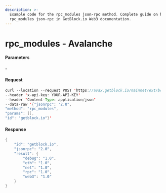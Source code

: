 ```yaml
---
description: >-
  Example code for the rpc_modules json-rpc method. Сomplete guide on how to use
  rpc_modules json-rpc in GetBlock.io Web3 documentation.
---
```


# rpc\_modules - Avalanche

#### Parameters

\-

#### Request

```java
curl --location --request POST 'https://avax.getblock.io/mainnet/ext/bc/C/rpc' 
--header 'x-api-key: YOUR-API-KEY' 
--header 'Content-Type: application/json' 
--data-raw '{"jsonrpc": "2.0",
"method": "rpc_modules",
"params": [],
"id": "getblock.io"}'
```

#### Response

```java
{
    "id": "getblock.io",
    "jsonrpc": "2.0",
    "result": {
        "debug": "1.0",
        "eth": "1.0",
        "net": "1.0",
        "rpc": "1.0",
        "web3": "1.0"
    }
}
```
